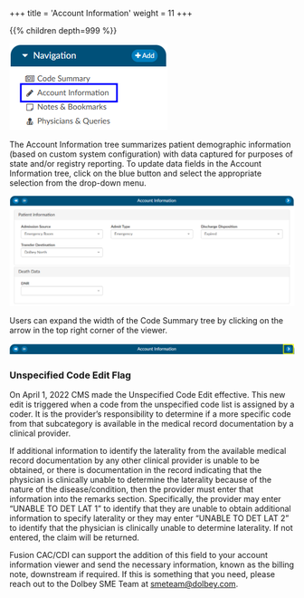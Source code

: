 +++
title = 'Account Information'
weight = 11
+++


{{% children depth=999 %}}

![Account Info Viewer](AccountInfo.png)

The Account Information tree summarizes patient demographic information (based on custom system configuration) with data captured for purposes of state and/or registry reporting. To update data fields in the Account Information tree, click on the blue button and select the appropriate selection from the drop-down menu.

![Account Information Viewer](AccountInformationViewer.png)

Users can expand the width of the Code Summary tree by clicking on the arrow in the top right corner of the viewer.

![Account Information Banner](AccountInformationBanner.png)



### Unspecified Code Edit Flag

On April 1, 2022 CMS made the Unspecified Code Edit effective. This new edit is triggered when a code from the unspecified code list is assigned by a coder. It is the provider’s responsibility to determine if a more specific code from that subcategory is available in the medical record documentation by a clinical provider. 

If additional information to identify the laterality from the available medical record documentation by any other clinical provider is unable to be obtained, or there is documentation in the record indicating that the physician is clinically unable to determine the laterality because of the nature of the disease/condition, then the provider must enter that information into the remarks section. 
Specifically, the provider may enter “UNABLE TO DET LAT 1” to identify that they are unable to obtain additional information to specify laterality or they may enter “UNABLE TO DET LAT 2” to identify that the physician is clinically unable to determine laterality. If not entered, the claim will be returned.

Fusion CAC/CDI can support the addition of this field to your account information viewer and send the necessary information, known as the billing note, downstream if required. If this is something that you need, please reach out to the Dolbey SME Team at smeteam@dolbey.com. 